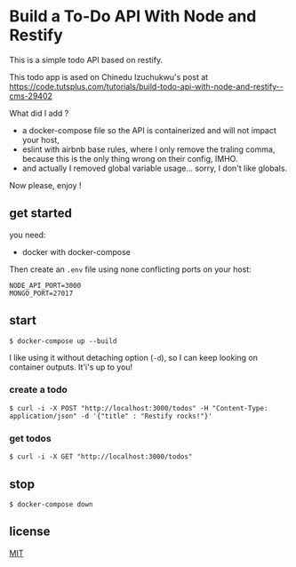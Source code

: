 # Build a To-Do API With Node and Restify

This is a simple todo API based on restify.

This todo app is ased on Chinedu Izuchukwu's post at https://code.tutsplus.com/tutorials/build-todo-api-with-node-and-restify--cms-29402

What did I add ?
- a docker-compose file so the API is containerized and will not impact your host,
- eslint with airbnb base rules, where I only remove the traling comma, because this is the only thing wrong on their config, IMHO.
- and actually I removed global variable usage... sorry, I don't like globals.

Now please, enjoy !

## get started

you need:
- docker with docker-compose

Then create an `.env` file using none conflicting ports on your host:
```
NODE_API_PORT=3000
MONGO_PORT=27017
```

## start

  `$ docker-compose up --build`

I like using it without detaching option (`-d`), so I can keep looking on container outputs. It'i's up to you!

### create a todo

  `$ curl -i -X POST "http://localhost:3000/todos" -H "Content-Type: application/json" -d '{"title" : "Restify rocks!"}'`

### get todos

  `$ curl -i -X GET "http://localhost:3000/todos"`


## stop

  `$ docker-compose down`

## license

[MIT](LICENSE)
